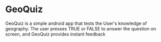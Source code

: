 # GeoQuiz
GeoQuiz is a simple android app that tests the User's knowledge of geography. The user presses TRUE or FALSE to answer the question on screen, and GeoQuiz provides instant feedback
